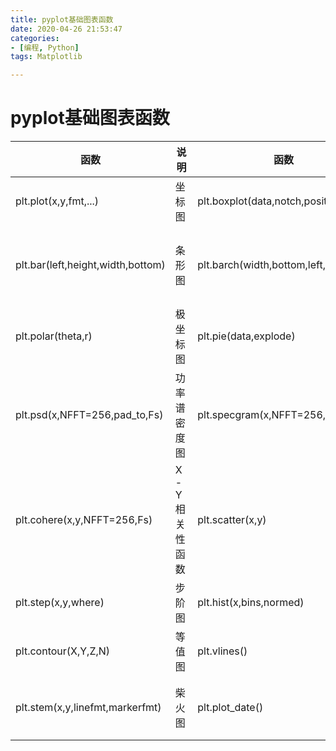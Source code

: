 ```yaml
---
title: pyplot基础图表函数
date: 2020-04-26 21:53:47
categories:
- [编程, Python]
tags: Matplotlib

---
```


# pyplot基础图表函数

| 函数                              | 说明          | 函数                                | 说明       |
| --------------------------------- | ------------- | ----------------------------------- | ---------- |
| plt.plot(x,y,fmt,...)             | 坐标图        | plt.boxplot(data,notch,position)    | 箱图       |
| plt.bar(left,height,width,bottom) | 条形图        | plt.barch(width,bottom,left,height) | 横向条形图 |
| plt.polar(theta,r)                | 极坐标图      | plt.pie(data,explode)               | 饼图       |
| plt.psd(x,NFFT=256,pad_to,Fs)     | 功率谱密度图  | plt.specgram(x,NFFT=256,pad_to,F)   | 谱图       |
| plt.cohere(x,y,NFFT=256,Fs)       | X-Y相关性函数 | plt.scatter(x,y)                    | 散点图     |
| plt.step(x,y,where)               | 步阶图        | plt.hist(x,bins,normed)             | 直方图     |
| plt.contour(X,Y,Z,N)              | 等值图        | plt.vlines()                        | 垂直图     |
| plt.stem(x,y,linefmt,markerfmt)   | 柴火图        | plt.plot_date()                     | 数据日期   |

